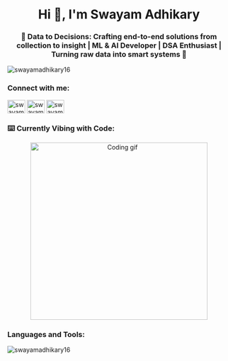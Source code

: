 <h1 align="center">Hi 👋, I'm Swayam Adhikary</h1>
<h3 align="center">🚀 Data to Decisions: Crafting end-to-end solutions from collection to insight | ML & AI Developer | DSA Enthusiast | Turning raw data into smart systems 🤖</h3>

<p align="left"> <img src="https://komarev.com/ghpvc/?username=swayamadhikary16&label=Profile%20views&color=0e75b6&style=flat" alt="swayamadhikary16" /> </p>

<h3 align="left">Connect with me:</h3>
<p align="left">
<a href="https://linkedin.com/in/swayam-adhikary" target="blank"><img align="center" src="https://raw.githubusercontent.com/rahuldkjain/github-profile-readme-generator/master/src/images/icons/Social/linked-in-alt.svg" alt="swayam-adhikary" height="30" width="40" /></a>
<a href="https://kaggle.com/swayam16adhikary" target="blank"><img align="center" src="https://raw.githubusercontent.com/rahuldkjain/github-profile-readme-generator/master/src/images/icons/Social/kaggle.svg" alt="swayam16adhikary" height="30" width="40" /></a>
<a href="https://instagram.com/swayamystic" target="blank"><img align="center" src="https://raw.githubusercontent.com/rahuldkjain/github-profile-readme-generator/master/src/images/icons/Social/instagram.svg" alt="swayamystic" height="30" width="40" /></a>
</p>

<h3 align="left">⌨️ Currently Vibing with Code:</h3>
<p align="center">
  <img src="https://media.giphy.com/media/qgQUggAC3Pfv687qPC/giphy.gif" width="400" alt="Coding gif">
</p>

<h3 align="left">Languages and Tools:</h3>
<!-- [your tools section remains unchanged] -->

<p><img align="center" src="https://github-readme-stats.vercel.app/api/top-langs?username=swayamadhikary16&show_icons=true&locale=en&layout=compact" alt="swayamadhikary16" /></p>
